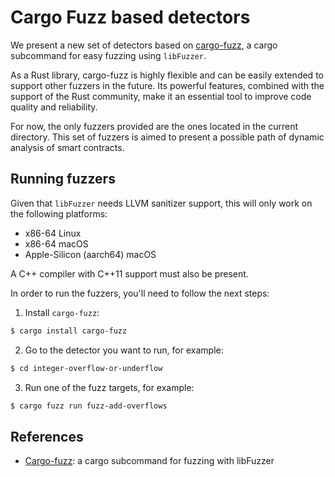 # Cargo Fuzz based detectors

We present a new set of detectors based on [cargo-fuzz](https://github.com/rust-fuzz/cargo-fuzz), a cargo subcommand for easy fuzzing using `libFuzzer`.

As a Rust library, cargo-fuzz is highly flexible and can be easily extended to support other fuzzers in the future. Its powerful features, combined with the support of the Rust community, make it an essential tool to improve code quality and reliability.

For now, the only fuzzers provided are the ones located in the current directory. This set of fuzzers is aimed to present a possible path of dynamic analysis of smart contracts.

## Running fuzzers

Given that `libFuzzer` needs LLVM sanitizer support, this will only work on the following platforms:

- x86-64 Linux
- x86-64 macOS
- Apple-Silicon (aarch64) macOS

A C++ compiler with C++11 support must also be present.

In order to run the fuzzers, you'll need to follow the next steps:

1. Install `cargo-fuzz`:

```sh
$ cargo install cargo-fuzz
```

2. Go to the detector you want to run, for example:

```sh
$ cd integer-overflow-or-underflow
```

3. Run one of the fuzz targets, for example:

```sh
$ cargo fuzz run fuzz-add-overflows
```

## References

- [Cargo-fuzz](https://github.com/rust-fuzz/cargo-fuzz): a cargo subcommand for fuzzing with libFuzzer
